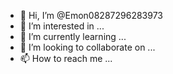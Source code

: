 - 👋 Hi, I’m @Emon08287296283973
- 👀 I’m interested in ...
- 🌱 I’m currently learning ...
- 💞️ I’m looking to collaborate on ...
- 📫 How to reach me ...

<!---
Emon08287296283973/Emon08287296283973 is a ✨ special ✨ repository because its `README.md` (this file) appears on your GitHub profile.
You can click the Preview link to take a look at your changes.
--->


